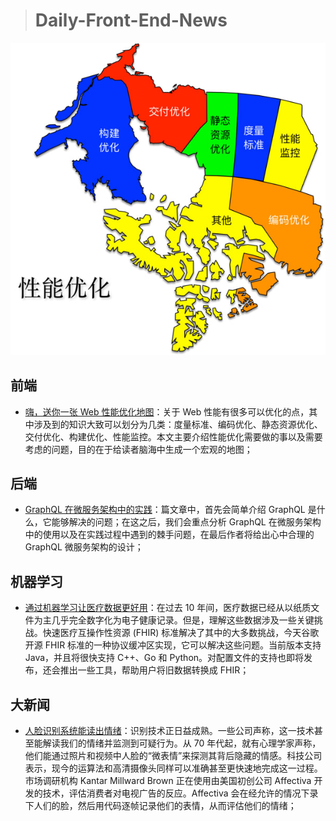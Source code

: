 
> # Daily-Front-End-News

[![cover][img]][link]

[img]: https://github.com/fengshangwuqi/Daily-Front-End-News/blob/master/history/2018/07/18/performance-optimization-map.jpg "嗨，送你一张 Web 性能优化地图"
[link]: https://github.com/berwin/Blog/issues/23

## 前端

- [嗨，送你一张 Web 性能优化地图](https://github.com/berwin/Blog/issues/23)：关于 Web 性能有很多可以优化的点，其中涉及到的知识大致可以划分为几类：度量标准、编码优化、静态资源优化、交付优化、构建优化、性能监控。本文主要介绍性能优化需要做的事以及需要考虑的问题，目的在于给读者脑海中生成一个宏观的地图；

## 后端

- [GraphQL 在微服务架构中的实践](https://draveness.me/graphql-microservice)：篇文章中，首先会简单介绍 GraphQL 是什么，它能够解决的问题；在这之后，我们会重点分析 GraphQL 在微服务架构中的使用以及在实践过程中遇到的棘手问题，在最后作者将给出心中合理的 GraphQL 微服务架构的设计；

## 机器学习

- [通过机器学习让医疗数据更好用](https://googledeveloperschina.blogspot.com/2018/07/making-healthcare-data-work-better-with.html)：在过去 10 年间，医疗数据已经从以纸质文件为主几乎完全数字化为电子健康记录。但是，理解这些数据涉及一些关键挑战。快速医疗互操作性资源 (FHIR) 标准解决了其中的大多数挑战，今天谷歌开源 FHIR 标准的一种协议缓冲区实现，它可以解决这些问题。当前版本支持 Java，并且将很快支持 C++、Go 和 Python。对配置文件的支持也即将发布，还会推出一些工具，帮助用户将旧数据转换成 FHIR；

## 大新闻

- [人脸识别系统能读出情绪](https://www.solidot.org/story?sid=57245)：识别技术正日益成熟。一些公司声称，这一技术甚至能解读我们的情绪并监测到可疑行为。从 70 年代起，就有心理学家声称，他们能通过照片和视频中人脸的“微表情”来探测其背后隐藏的情感。科技公司表示，现今的运算法和高清摄像头同样可以准确甚至更快速地完成这一过程。市场调研机构 Kantar Millward Brown 正在使用由美国初创公司 Affectiva 开发的技术，评估消费者对电视广告的反应。Affectiva 会在经允许的情况下录下人们的脸，然后用代码逐帧记录他们的表情，从而评估他们的情绪；